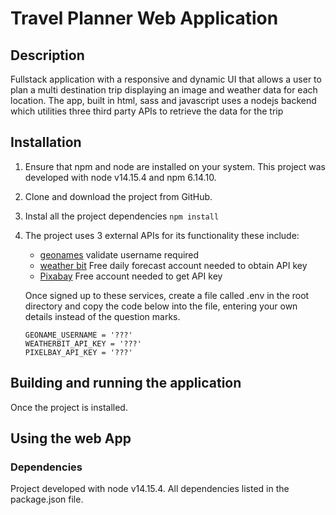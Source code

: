 # Travel Planner Web Application

## Description
Fullstack application with a responsive and dynamic UI that allows a user to plan a multi destination trip displaying an image and weather data for each location. The app, built in html, sass and javascript uses a nodejs backend which utilities three third party APIs to retrieve the data for the trip 

## Installation

1. Ensure that npm and node are installed on your system. This project was developed with node v14.15.4 and npm 6.14.10.
2. Clone and download the project from GitHub. 
3. Instal all the project dependencies
   ```npm install```
4. The project uses 3 external APIs for its functionality these include:
   - [geonames](http://www.geonames.org/) validate username required
   - [weather bit](https://www.weatherbit.io/api) Free daily forecast account needed to obtain API key
   - [Pixabay](https://pixabay.com/api/docs/) Free account needed to get API key
  
   Once signed up to these services, create a file called .env in the root directory and copy the code below into the file, entering your own details instead of the question marks. 
      ```
      GEONAME_USERNAME = '???'
      WEATHERBIT_API_KEY = '???'
      PIXELBAY_API_KEY = '???'
      ```

## Building and running the application

Once the project is installed. 

## Using the web App

### Dependencies
Project developed with node v14.15.4. All dependencies listed in the package.json file.

